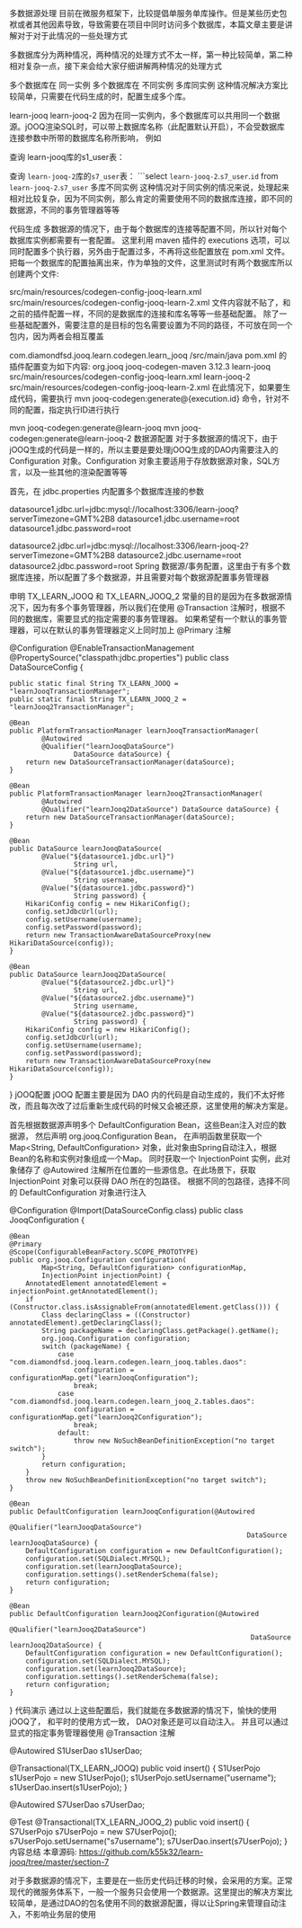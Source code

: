 多数据源处理
目前在微服务框架下，比较提倡单服务单库操作。但是某些历史包袱或者其他因素导致，导致需要在项目中同时访问多个数据库，本篇文章主要是讲解对于对于此情况的一些处理方式

多数据库分为两种情况，两种情况的处理方式不太一样，第一种比较简单，第二种相对复杂一点，接下来会给大家仔细讲解两种情况的处理方式

多个数据库在 同一实例
多个数据库在 不同实例
多库同实例
这种情况解决方案比较简单，只需要在代码生成的时，配置生成多个库。

 <generator>
    <!-- ... -->
    <database>
      <schemata>
        <schema>
          <inputSchema>learn-jooq</inputSchema>
        </schema>
        <schema>
          <inputSchema>learn-jooq-2</inputSchema>
        </schema>
        <!-- other schema config ... -->
      </schemata>
    </database>
    <!-- ... -->
</generator>
因为在同一实例内，多个数据库可以共用同一个数据源。jOOQ渲染SQL时，可以带上数据库名称（此配置默认开启），不会受数据库连接参数中所带的数据库名称所影响， 例如

查询 learn-jooq库的s1_user表：


查询 `learn-jooq-2`库的`s7_user`表： ```select `learn-jooq-2`.`s7_user`.`id` from `learn-jooq-2`.`s7_user`
多库不同实例
这种情况对于同实例的情况来说，处理起来相对比较复杂，因为不同实例，那么肯定的需要使用不同的数据库连接，即不同的数据源，不同的事务管理器等等

代码生成
多数据源的情况下，由于每个数据库的连接等配置不同，所以针对每个数据库实例都需要有一套配置。 这里利用 maven 插件的 executions 选项，可以同时配置多个执行器，另外由于配置过多，不再将这些配置放在 pom.xml 文件。把每一个数据库的配置抽离出来，作为单独的文件，这里测试时有两个数据库所以创建两个文件:

src/main/resources/codegen-config-jooq-learn.xml
src/main/resources/codegen-config-jooq-learn-2.xml
文件内容就不贴了，和之前的插件配置一样，不同的是数据库的连接和库名等等一些基础配置。 除了一些基础配置外，需要注意的是目标的包名需要设置为不同的路径，不可放在同一个包内，因为两者会相互覆盖

<configuration>
    <!-- ...  -->
    <generator>
        <!-- ...  -->
        <target>
            <packageName>com.diamondfsd.jooq.learn.codegen.learn_jooq</packageName>
            <directory>/src/main/java</directory>
        </target>
    </generator>
</configuration>
pom.xml 的插件配置变为如下内容:

<plugin>
    <groupId>org.jooq</groupId>
    <artifactId>jooq-codegen-maven</artifactId>
    <version>3.12.3</version>
    <executions>
        <execution>
            <id>learn-jooq</id>
            <configuration>
                <configurationFile>src/main/resources/codegen-config-jooq-learn.xml</configurationFile>
            </configuration>
        </execution>
        <execution>
            <id>learn-jooq-2</id>
            <configuration>
                <configurationFile>src/main/resources/codegen-config-jooq-learn-2.xml</configurationFile>
            </configuration>
        </execution>
    </executions>
</plugin>
在此情况下，如果要生成代码，需要执行 mvn jooq-codegen:generate@{execution.id} 命令，针对不同的配置，指定执行ID进行执行

mvn jooq-codegen:generate@learn-jooq
mvn jooq-codegen:generate@learn-jooq-2
数据源配置
对于多数据源的情况下，由于jOOQ生成的代码是一样的，所以主要是要处理jOOQ生成的DAO内需要注入的 Configuration 对象。Configuration 对象主要适用于存放数据源对象，SQL方言，以及一些其他的渲染配置等等

首先，在 jdbc.properties 内配置多个数据库连接的参数

datasource1.jdbc.url=jdbc:mysql://localhost:3306/learn-jooq?serverTimezone=GMT%2B8
datasource1.jdbc.username=root
datasource1.jdbc.password=root


datasource2.jdbc.url=jdbc:mysql://localhost:3306/learn-jooq-2?serverTimezone=GMT%2B8
datasource2.jdbc.username=root
datasource2.jdbc.password=root
Spring 数据源/事务配置，这里由于有多个数据库连接，所以配置了多个数据源，并且需要对每个数据源配置事务管理器

申明 TX_LEARN_JOOQ 和 TX_LEARN_JOOQ_2 常量的目的是因为在多数据源情况下，因为有多个事务管理器，所以我们在使用 @Transaction 注解时，根据不同的数据库，需要显式的指定需要的事务管理器。 如果希望有一个默认的事务管理器，可以在默认的事务管理器定义上同时加上 @Primary 注解

@Configuration
@EnableTransactionManagement
@PropertySource("classpath:jdbc.properties")
public class DataSourceConfig {

    public static final String TX_LEARN_JOOQ = "learnJooqTransactionManager";
    public static final String TX_LEARN_JOOQ_2 = "learnJooq2TransactionManager";

    @Bean
    public PlatformTransactionManager learnJooqTransactionManager(
            @Autowired
            @Qualifier("learnJooqDataSource")
                    DataSource dataSource) {
        return new DataSourceTransactionManager(dataSource);
    }

    @Bean
    public PlatformTransactionManager learnJooq2TransactionManager(
            @Autowired
            @Qualifier("learnJooq2DataSource") DataSource dataSource) {
        return new DataSourceTransactionManager(dataSource);
    }

    @Bean
    public DataSource learnJooqDataSource(
            @Value("${datasource1.jdbc.url}")
                    String url,
            @Value("${datasource1.jdbc.username}")
                    String username,
            @Value("${datasource1.jdbc.password}")
                    String password) {
        HikariConfig config = new HikariConfig();
        config.setJdbcUrl(url);
        config.setUsername(username);
        config.setPassword(password);
        return new TransactionAwareDataSourceProxy(new HikariDataSource(config));
    }

    @Bean
    public DataSource learnJooq2DataSource(
            @Value("${datasource2.jdbc.url}")
                    String url,
            @Value("${datasource2.jdbc.username}")
                    String username,
            @Value("${datasource2.jdbc.password}")
                    String password) {
        HikariConfig config = new HikariConfig();
        config.setJdbcUrl(url);
        config.setUsername(username);
        config.setPassword(password);
        return new TransactionAwareDataSourceProxy(new HikariDataSource(config));
    }
}
jOOQ配置
jOOQ 配置主要是因为 DAO 内的代码是自动生成的，我们不太好修改，而且每次改了过后重新生成代码的时候又会被还原，这里使用的解决方案是。

首先根据数据源声明多个 DefaultConfiguration Bean，这些Bean注入对应的数据源， 然后声明 org.jooq.Configuration Bean， 在声明函数里获取一个 Map<String, DefaultConfiguration> 对象，此对象由Spring自动注入，根据Bean的名称和实例对象组成一个Map。 同时获取一个 InjectionPoint 实例，此对象储存了 @Autowired 注解所在位置的一些源信息。在此场景下，获取 InjectionPoint 对象可以获得 DAO 所在的包路径。 根据不同的包路径，选择不同的 DefaultConfiguration 对象进行注入

@Configuration
@Import(DataSourceConfig.class)
public class JooqConfiguration {

    @Bean
    @Primary
    @Scope(ConfigurableBeanFactory.SCOPE_PROTOTYPE)
    public org.jooq.Configuration configuration(
            Map<String, DefaultConfiguration> configurationMap,
            InjectionPoint injectionPoint) {
        AnnotatedElement annotatedElement = injectionPoint.getAnnotatedElement();
        if (Constructor.class.isAssignableFrom(annotatedElement.getClass())) {
            Class declaringClass = ((Constructor) annotatedElement).getDeclaringClass();
            String packageName = declaringClass.getPackage().getName();
            org.jooq.Configuration configuration;
            switch (packageName) {
                case "com.diamondfsd.jooq.learn.codegen.learn_jooq.tables.daos":
                    configuration = configurationMap.get("learnJooqConfiguration");
                    break;
                case "com.diamondfsd.jooq.learn.codegen.learn_jooq_2.tables.daos":
                    configuration = configurationMap.get("learnJooq2Configuration");
                    break;
                default:
                    throw new NoSuchBeanDefinitionException("no target switch");
            }
            return configuration;
        }
        throw new NoSuchBeanDefinitionException("no target switch");
    }

    @Bean
    public DefaultConfiguration learnJooqConfiguration(@Autowired
                                                       @Qualifier("learnJooqDataSource")
                                                               DataSource learnJooqDataSource) {
        DefaultConfiguration configuration = new DefaultConfiguration();
        configuration.set(SQLDialect.MYSQL);
        configuration.set(learnJooqDataSource);
        configuration.settings().setRenderSchema(false);
        return configuration;
    }

    @Bean
    public DefaultConfiguration learnJooq2Configuration(@Autowired
                                                        @Qualifier("learnJooq2DataSource")
                                                                DataSource learnJooq2DataSource) {
        DefaultConfiguration configuration = new DefaultConfiguration();
        configuration.set(SQLDialect.MYSQL);
        configuration.set(learnJooq2DataSource);
        configuration.settings().setRenderSchema(false);
        return configuration;
    }
}
代码演示
通过以上这些配置后，我们就能在多数据源的情况下，愉快的使用jOOQ了， 和平时的使用方式一致， DAO对象还是可以自动注入。 并且可以通过显式的指定事务管理器使用 @Transaction 注解

@Autowired
S1UserDao s1UserDao;

@Transactional(TX_LEARN_JOOQ)
public void insert() {
    S1UserPojo s1UserPojo = new S1UserPojo();
    s1UserPojo.setUsername("username");
    s1UserDao.insert(s1UserPojo);
}


@Autowired
S7UserDao s7UserDao;

@Test
@Transactional(TX_LEARN_JOOQ_2)
public void insert() {
    S7UserPojo s7UserPojo = new S7UserPojo();
    s7UserPojo.setUsername("s7username");
    s7UserDao.insert(s7UserPojo);
}
内容总结
本章源码: https://github.com/k55k32/learn-jooq/tree/master/section-7

对于多数据源的情况下，主要是在一些历史代码迁移的时候，会采用的方案。正常现代的微服务体系下，一般一个服务只会使用一个数据源。这里提出的解决方案比较简单，是通过DAO的包名使用不同的数据源配置，得以让Spring来管理自动注入，不影响业务层的使用
